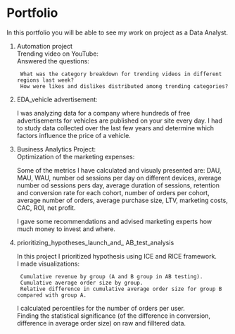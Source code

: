 # Portfolio

In this portfolio you will be able to see my work on project as a Data Analyst.

1. Automation project <br>
    Trending video on YouTube:<br>
    Answered the questions:<br>
    
        What was the category breakdown for trending videos in different regions last week?
        How were likes and dislikes distributed among trending categories?
        
2. EDA_vehicle advertisement:<br>

    I was analyzing data for a company where hundreds of free advertisements for vehicles are published on your site every day.
    I had to study data collected over the last few years and determine which factors influence the price of a vehicle.

3. Business Analytics Project:<br>
    Optimization of the marketing expenses:
    
    Some of the metrics I have calculated and visualy presented are: DAU, MAU, WAU, number od sessions per day on different devices, average number od sessions pers day, average duration of sessions, retention and conversion rate for each cohort, number of orders per cohort, average number of orders, average purchase size, LTV, marketing costs, CAC, ROI, net profit.
    
    I gave some recommendations and advised marketing experts how much money to invest and where.
    
4. prioritizing_hypotheses_launch_and_ AB_test_analysis

    In this project I prioritized hypothesis using ICE and RICE framework.<br>
    I made visualizations:
        
        Cumulative revenue by group (A and B group in AB testing).
        Cumulative average order size by group.
        Relative difference in cumulative average order size for group B compared with group A.
        
    I calculated percentiles for the number of orders per user.<br>
    Finding the statistical significance (of the difference in conversion, difference in average order size) on raw and filltered data.
    
